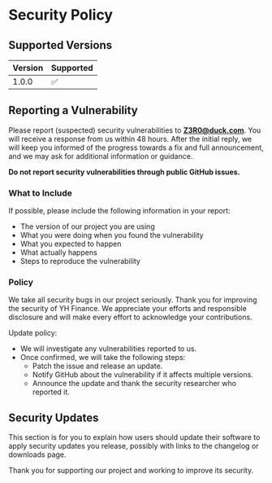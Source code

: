# Security Policy

## Supported Versions

| Version | Supported          |
|---------| ------------------ |
| 1.0.0   | :white_check_mark: |

## Reporting a Vulnerability

Please report (suspected) security vulnerabilities to **Z3R0@duck.com**. You will receive a response from us within 48 hours. After the initial reply, we will keep you informed of the progress towards a fix and full announcement, and we may ask for additional information or guidance.

**Do not report security vulnerabilities through public GitHub issues.**

### What to Include

If possible, please include the following information in your report:

- The version of our project you are using
- What you were doing when you found the vulnerability
- What you expected to happen
- What actually happens
- Steps to reproduce the vulnerability

### Policy

We take all security bugs in our project seriously. Thank you for improving the security of YH Finance. We appreciate your efforts and responsible disclosure and will make every effort to acknowledge your contributions.

Update policy:

- We will investigate any vulnerabilities reported to us.
- Once confirmed, we will take the following steps:
  - Patch the issue and release an update.
  - Notify GitHub about the vulnerability if it affects multiple versions.
  - Announce the update and thank the security researcher who reported it.

## Security Updates

This section is for you to explain how users should update their software to apply security updates you release, possibly with links to the changelog or downloads page.

Thank you for supporting our project and working to improve its security.